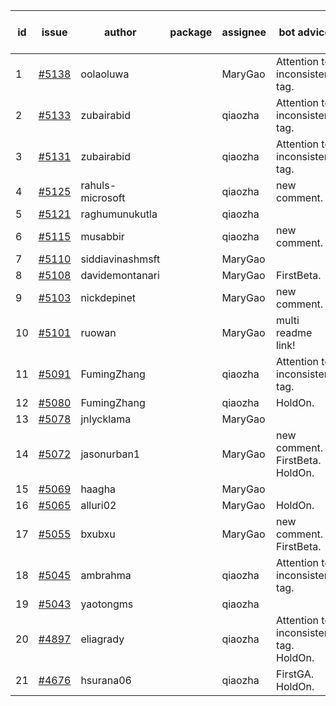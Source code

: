 | id | issue | author | package | assignee | bot advice | created date of issue | target release date | date from target |
| ------ | ------ | ------ | ------ | ------ | ------ | ------ | ------ | :-----: |
| 1 | [#5138](https://github.com/Azure/sdk-release-request/issues/5138) | oolaoluwa |  | MaryGao | Attention to inconsistent tag. | 04-16 | 05-24 |  |
| 2 | [#5133](https://github.com/Azure/sdk-release-request/issues/5133) | zubairabid |  | qiaozha | Attention to inconsistent tag. | 04-12 | 05-24 |  |
| 3 | [#5131](https://github.com/Azure/sdk-release-request/issues/5131) | zubairabid |  | qiaozha | Attention to inconsistent tag. | 04-12 | 05-24 |  |
| 4 | [#5125](https://github.com/Azure/sdk-release-request/issues/5125) | rahuls-microsoft |  | qiaozha | new comment. | 04-11 | 04-26 |  |
| 5 | [#5121](https://github.com/Azure/sdk-release-request/issues/5121) | raghumunukutla |  | qiaozha |  | 04-11 | 04-26 |  |
| 6 | [#5115](https://github.com/Azure/sdk-release-request/issues/5115) | musabbir |  | qiaozha | new comment. | 04-08 | 04-26 |  |
| 7 | [#5110](https://github.com/Azure/sdk-release-request/issues/5110) | siddiavinashmsft |  | MaryGao |  | 04-04 | 04-26 |  |
| 8 | [#5108](https://github.com/Azure/sdk-release-request/issues/5108) | davidemontanari |  | MaryGao | FirstBeta. | 04-03 | 04-26 |  |
| 9 | [#5103](https://github.com/Azure/sdk-release-request/issues/5103) | nickdepinet |  | MaryGao | new comment. | 04-01 | 04-26 |  |
| 10 | [#5101](https://github.com/Azure/sdk-release-request/issues/5101) | ruowan |  | MaryGao | multi readme link! | 04-01 | 04-26 |  |
| 11 | [#5091](https://github.com/Azure/sdk-release-request/issues/5091) | FumingZhang |  | qiaozha | Attention to inconsistent tag. | 03-27 | 04-26 |  |
| 12 | [#5080](https://github.com/Azure/sdk-release-request/issues/5080) | FumingZhang |  | qiaozha | HoldOn. | 03-25 | 04-26 |  |
| 13 | [#5078](https://github.com/Azure/sdk-release-request/issues/5078) | jnlycklama |  | MaryGao |  | 03-22 | 04-26 |  |
| 14 | [#5072](https://github.com/Azure/sdk-release-request/issues/5072) | jasonurban1 |  | MaryGao | new comment. FirstBeta. HoldOn. | 03-22 | 05-24 |  |
| 15 | [#5069](https://github.com/Azure/sdk-release-request/issues/5069) | haagha |  | MaryGao |  | 03-21 | 04-26 |  |
| 16 | [#5065](https://github.com/Azure/sdk-release-request/issues/5065) | alluri02 |  | MaryGao | HoldOn. | 03-20 | 04-26 |  |
| 17 | [#5055](https://github.com/Azure/sdk-release-request/issues/5055) | bxubxu |  | MaryGao | new comment. FirstBeta. | 03-18 | 04-26 |  |
| 18 | [#5045](https://github.com/Azure/sdk-release-request/issues/5045) | ambrahma |  | qiaozha | Attention to inconsistent tag. | 03-15 | 04-26 |  |
| 19 | [#5043](https://github.com/Azure/sdk-release-request/issues/5043) | yaotongms |  | qiaozha |  | 03-13 | 04-26 |  |
| 20 | [#4897](https://github.com/Azure/sdk-release-request/issues/4897) | eliagrady |  | qiaozha | Attention to inconsistent tag. HoldOn. | 01-18 | 04-26 |  |
| 21 | [#4676](https://github.com/Azure/sdk-release-request/issues/4676) | hsurana06 |  | qiaozha | FirstGA. HoldOn. | 10-23 | 04-26 |  |
